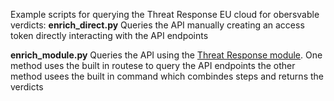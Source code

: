 Example scripts for querying the Threat Response EU cloud for obersvable verdicts:
**enrich_direct.py**
Queries the API manually creating an access token directly interacting with the API endpoints

**enrich_module.py**
Queries the API using the [Threat Response module](https://pypi.org/project/threatresponse/). One method uses the built in routese to query the API endpoints the other method usees the built in command which combindes steps and returns the verdicts